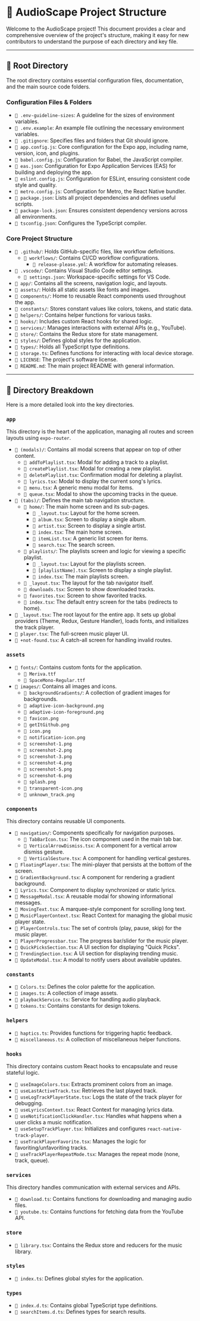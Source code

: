 # 📂 AudioScape Project Structure

Welcome to the AudioScape project! This document provides a clear and comprehensive overview of the project's structure, making it easy for new contributors to understand the purpose of each directory and key file.

---

## 🌳 Root Directory

The root directory contains essential configuration files, documentation, and the main source code folders.

### Configuration Files & Folders

- `📄 .env-guideline-sizes`: A guideline for the sizes of environment variables.
- `📄 .env.example`: An example file outlining the necessary environment variables.
- `📄 .gitignore`: Specifies files and folders that Git should ignore.
- `📄 app.config.js`: Core configuration for the Expo app, including name, version, icon, and plugins.
- `📄 babel.config.js`: Configuration for Babel, the JavaScript compiler.
- `📄 eas.json`: Configuration for Expo Application Services (EAS) for building and deploying the app.
- `📄 eslint.config.js`: Configuration for ESLint, ensuring consistent code style and quality.
- `📄 metro.config.js`: Configuration for Metro, the React Native bundler.
- `📄 package.json`: Lists all project dependencies and defines useful scripts.
- `📄 package-lock.json`: Ensures consistent dependency versions across all environments.
- `📄 tsconfig.json`: Configures the TypeScript compiler.

### Core Project Structure

- `📁 .github/`: Holds GitHub-specific files, like workflow definitions.
  - `📁 workflows/`: Contains CI/CD workflow configurations.
    - `📄 release-please.yml`: A workflow for automating releases.
- `📁 .vscode/`: Contains Visual Studio Code editor settings.
  - `📄 settings.json`: Workspace-specific settings for VS Code.
- `📁 app/`: Contains all the screens, navigation logic, and layouts.
- `📁 assets/`: Holds all static assets like fonts and images.
- `📁 components/`: Home to reusable React components used throughout the app.
- `📁 constants/`: Stores constant values like colors, tokens, and static data.
- `📁 helpers/`: Contains helper functions for various tasks.
- `📁 hooks/`: Includes custom React hooks for shared logic.
- `📁 services/`: Manages interactions with external APIs (e.g., YouTube).
- `📁 store/`: Contains the Redux store for state management.
- `📁 styles/`: Defines global styles for the application.
- `📁 types/`: Holds all TypeScript type definitions.
- `📄 storage.ts`: Defines functions for interacting with local device storage.
- `📄 LICENSE`: The project's software license.
- `📄 README.md`: The main project README with general information.

---

## 📁 Directory Breakdown

Here is a more detailed look into the key directories.

### `app`

This directory is the heart of the application, managing all routes and screen layouts using `expo-router`.

- `📁 (modals)/`: Contains all modal screens that appear on top of other content.
  - `📄 addToPlaylist.tsx`: Modal for adding a track to a playlist.
  - `📄 createPlaylist.tsx`: Modal for creating a new playlist.
  - `📄 deletePlaylist.tsx`: Confirmation modal for deleting a playlist.
  - `📄 lyrics.tsx`: Modal to display the current song's lyrics.
  - `📄 menu.tsx`: A generic menu modal for items.
  - `📄 queue.tsx`: Modal to show the upcoming tracks in the queue.
- `📁 (tabs)/`: Defines the main tab navigation structure.
  - `📁 home/`: The main home screen and its sub-pages.
    - `📄 _layout.tsx`: Layout for the home screen.
    - `📄 album.tsx`: Screen to display a single album.
    - `📄 artist.tsx`: Screen to display a single artist.
    - `📄 index.tsx`: The main home screen.
    - `📄 itemList.tsx`: A generic list screen for items.
    - `📄 search.tsx`: The search screen.
  - `📁 playlists/`: The playlists screen and logic for viewing a specific playlist.
    - `📄 _layout.tsx`: Layout for the playlists screen.
    - `📄 [playlistName].tsx`: Screen to display a single playlist.
    - `📄 index.tsx`: The main playlists screen.
  - `📄 _layout.tsx`: The layout for the tab navigator itself.
  - `📄 downloads.tsx`: Screen to show downloaded tracks.
  - `📄 favorites.tsx`: Screen to show favorited tracks.
  - `📄 index.tsx`: The default entry screen for the tabs (redirects to home).
- `📄 _layout.tsx`: The root layout for the entire app. It sets up global providers (Theme, Redux, Gesture Handler), loads fonts, and initializes the track player.
- `📄 player.tsx`: The full-screen music player UI.
- `📄 +not-found.tsx`: A catch-all screen for handling invalid routes.

### `assets`

- `📁 fonts/`: Contains custom fonts for the application.
  - `📄 Meriva.ttf`
  - `📄 SpaceMono-Regular.ttf`
- `📁 images/`: Contains all images and icons.
  - `📁 backgroundGradients/`: A collection of gradient images for backgrounds.
  - `📄 adaptive-icon-background.png`
  - `📄 adaptive-icon-foreground.png`
  - `📄 favicon.png`
  - `📄 getItGithub.png`
  - `📄 icon.png`
  - `📄 notification-icon.png`
  - `📄 screenshot-1.png`
  - `📄 screenshot-2.png`
  - `📄 screenshot-3.png`
  - `📄 screenshot-4.png`
  - `📄 screenshot-5.png`
  - `📄 screenshot-6.png`
  - `📄 splash.png`
  - `📄 transparent-icon.png`
  - `📄 unknown_track.png`

### `components`

This directory contains reusable UI components.

- `📁 navigation/`: Components specifically for navigation purposes.
  - `📄 TabBarIcon.tsx`: The icon component used in the main tab bar.
  - `📄 VerticalArrowDismiss.tsx`: A component for a vertical arrow dismiss gesture.
  - `📄 VerticalGesture.tsx`: A component for handling vertical gestures.
- `📄 FloatingPlayer.tsx`: The mini-player that persists at the bottom of the screen.
- `📄 GradientBackground.tsx`: A component for rendering a gradient background.
- `📄 Lyrics.tsx`: Component to display synchronized or static lyrics.
- `📄 MessageModal.tsx`: A reusable modal for showing informational messages.
- `📄 MovingText.tsx`: A marquee-style component for scrolling long text.
- `📄 MusicPlayerContext.tsx`: React Context for managing the global music player state.
- `📄 PlayerControls.tsx`: The set of controls (play, pause, skip) for the music player.
- `📄 PlayerProgressbar.tsx`: The progress bar/slider for the music player.
- `📄 QuickPicksSection.tsx`: A UI section for displaying "Quick Picks".
- `📄 TrendingSection.tsx`: A UI section for displaying trending music.
- `📄 UpdateModal.tsx`: A modal to notify users about available updates.

### `constants`

- `📄 Colors.ts`: Defines the color palette for the application.
- `📄 images.ts`: A collection of image assets.
- `📄 playbackService.ts`: Service for handling audio playback.
- `📄 tokens.ts`: Contains constants for design tokens.

### `helpers`

- `📄 haptics.ts`: Provides functions for triggering haptic feedback.
- `📄 miscellaneous.ts`: A collection of miscellaneous helper functions.

### `hooks`

This directory contains custom React hooks to encapsulate and reuse stateful logic.

- `📄 useImageColors.tsx`: Extracts prominent colors from an image.
- `📄 useLastActiveTrack.tsx`: Retrieves the last played track.
- `📄 useLogTrackPlayerState.tsx`: Logs the state of the track player for debugging.
- `📄 useLyricsContext.tsx`: React Context for managing lyrics data.
- `📄 useNotificationClickHandler.tsx`: Handles what happens when a user clicks a music notification.
- `📄 useSetupTrackPlayer.tsx`: Initializes and configures `react-native-track-player`.
- `📄 useTrackPlayerFavorite.tsx`: Manages the logic for favoriting/unfavoriting tracks.
- `📄 useTrackPlayerRepeatMode.tsx`: Manages the repeat mode (none, track, queue).

### `services`

This directory handles communication with external services and APIs.

- `📄 download.ts`: Contains functions for downloading and managing audio files.
- `📄 youtube.ts`: Contains functions for fetching data from the YouTube API.

### `store`

- `📄 library.tsx`: Contains the Redux store and reducers for the music library.

### `styles`

- `📄 index.ts`: Defines global styles for the application.

### `types`

- `📄 index.d.ts`: Contains global TypeScript type definitions.
- `📄 searchItems.d.ts`: Defines types for search results.
